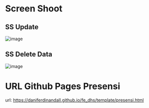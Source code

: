 # Screen Shoot 
## SS Update
![image](https://github.com/daniferdinandall/Permrograman-3/assets/55969069/eebaad1f-75f1-45db-a825-60072b901454)

## SS Delete Data
![image](https://github.com/daniferdinandall/Permrograman-3/assets/55969069/4f646ca8-1686-4e5a-985d-1f55f75be4dd)

# URL Github Pages Presensi
url: https://daniferdinandall.github.io/fe_dhs/template/presensi.html
